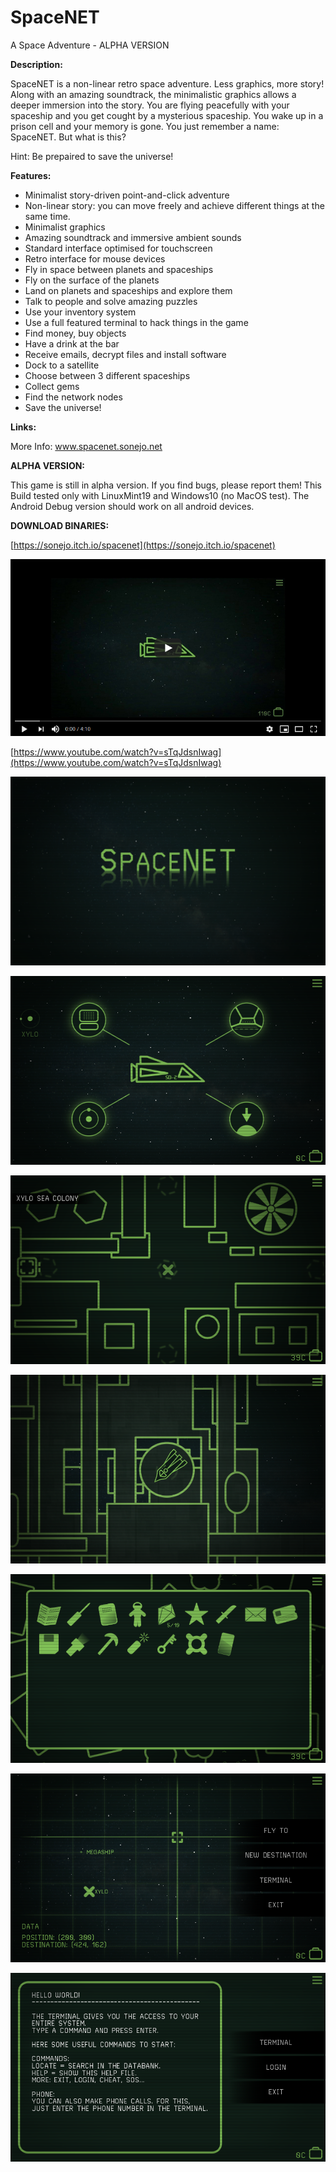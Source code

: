 # SpaceNET
A Space Adventure - ALPHA VERSION

__Description:__

SpaceNET is a non-linear retro space adventure. Less graphics, more story! Along with an amazing soundtrack, the minimalistic graphics allows a deeper immersion into the story.
You are flying peacefully with your spaceship and you get cought by a mysterious spaceship. You wake up in a prison cell and your memory is gone. You just remember a name: SpaceNET. But what is this?

Hint: Be prepaired to save the universe! 


__Features:__

* Minimalist story-driven point-and-click adventure
* Non-linear story: you can move freely and achieve different things at the same time.
* Minimalist graphics
* Amazing soundtrack and immersive ambient sounds
* Standard interface optimised for touchscreen
* Retro interface for mouse devices
* Fly in space between planets and spaceships
* Fly on the surface of the planets
* Land on planets and spaceships and explore them
* Talk to people and solve amazing puzzles
* Use your inventory system
* Use a full featured terminal to hack things in the game
* Find money, buy objects
* Have a drink at the bar
* Receive emails, decrypt files and install software
* Dock to a satellite
* Choose between 3 different spaceships
* Collect gems
* Find the network nodes
* Save the universe!

__Links:__

More Info: www.spacenet.sonejo.net


__ALPHA VERSION:__

This game is still in alpha version. If you find bugs, please report them! This Build tested only with LinuxMint19 and Windows10 (no MacOS test). The Android Debug version should work on all android devices.

__DOWNLOAD BINARIES:__

[https://sonejo.itch.io/spacenet](https://sonejo.itch.io/spacenet)



[![SpaceNET](./SpaceNETtrailer.png)](https://www.youtube.com/watch?v=sTqJdsnIwag)

[https://www.youtube.com/watch?v=sTqJdsnIwag](https://www.youtube.com/watch?v=sTqJdsnIwag)

![SpaceNET](./SpaceNET.png)

![SpaceMenu](./SpaceMenu.png)

![XyloSea](./XyloSea.png)

![SurfaceLanding](./SurfaceLanding.png)

![Inventory](./Inventory.png)

![Cockpit](./Cockpit.png)

![Terminal](./Terminal.png)


